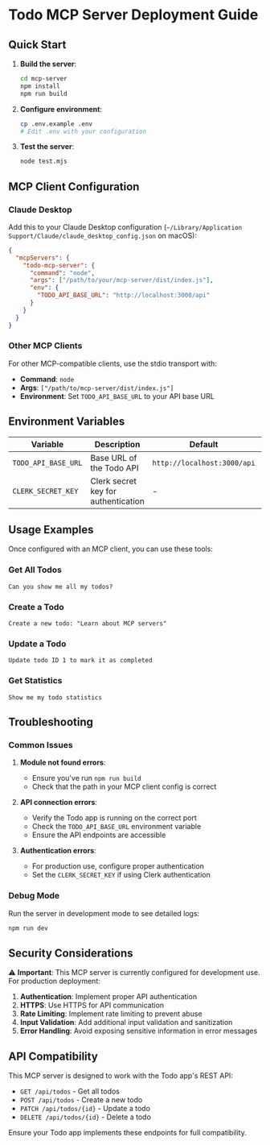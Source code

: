 # Todo MCP Server Deployment Guide

## Quick Start

1. **Build the server**:
   ```bash
   cd mcp-server
   npm install
   npm run build
   ```

2. **Configure environment**:
   ```bash
   cp .env.example .env
   # Edit .env with your configuration
   ```

3. **Test the server**:
   ```bash
   node test.mjs
   ```

## MCP Client Configuration

### Claude Desktop

Add this to your Claude Desktop configuration (`~/Library/Application Support/Claude/claude_desktop_config.json` on macOS):

```json
{
  "mcpServers": {
    "todo-mcp-server": {
      "command": "node",
      "args": ["/path/to/your/mcp-server/dist/index.js"],
      "env": {
        "TODO_API_BASE_URL": "http://localhost:3000/api"
      }
    }
  }
}
```

### Other MCP Clients

For other MCP-compatible clients, use the stdio transport with:
- **Command**: `node`
- **Args**: `["/path/to/mcp-server/dist/index.js"]`
- **Environment**: Set `TODO_API_BASE_URL` to your API base URL

## Environment Variables

| Variable            | Description                         | Default                     | Required |
| ------------------- | ----------------------------------- | --------------------------- | -------- |
| `TODO_API_BASE_URL` | Base URL of the Todo API            | `http://localhost:3000/api` | Yes      |
| `CLERK_SECRET_KEY`  | Clerk secret key for authentication | -                           | Optional |

## Usage Examples

Once configured with an MCP client, you can use these tools:

### Get All Todos
```
Can you show me all my todos?
```

### Create a Todo
```
Create a new todo: "Learn about MCP servers"
```

### Update a Todo
```
Update todo ID 1 to mark it as completed
```

### Get Statistics
```
Show me my todo statistics
```

## Troubleshooting

### Common Issues

1. **Module not found errors**:
   - Ensure you've run `npm run build`
   - Check that the path in your MCP client config is correct

2. **API connection errors**:
   - Verify the Todo app is running on the correct port
   - Check the `TODO_API_BASE_URL` environment variable
   - Ensure the API endpoints are accessible

3. **Authentication errors**:
   - For production use, configure proper authentication
   - Set the `CLERK_SECRET_KEY` if using Clerk authentication

### Debug Mode

Run the server in development mode to see detailed logs:
```bash
npm run dev
```

## Security Considerations

⚠️ **Important**: This MCP server is currently configured for development use. For production deployment:

1. **Authentication**: Implement proper API authentication
2. **HTTPS**: Use HTTPS for API communication
3. **Rate Limiting**: Implement rate limiting to prevent abuse
4. **Input Validation**: Add additional input validation and sanitization
5. **Error Handling**: Avoid exposing sensitive information in error messages

## API Compatibility

This MCP server is designed to work with the Todo app's REST API:

- `GET /api/todos` - Get all todos
- `POST /api/todos` - Create a new todo
- `PATCH /api/todos/{id}` - Update a todo
- `DELETE /api/todos/{id}` - Delete a todo

Ensure your Todo app implements these endpoints for full compatibility.
